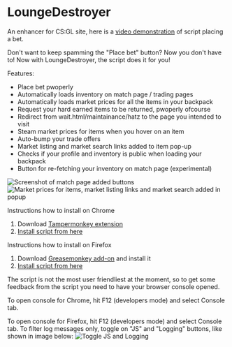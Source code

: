 LoungeDestroyer
==============

An enhancer for CS:GL site, here is a [video demonstration](http://youtu.be/JT2a4h35o90) of script placing a bet.

Don't want to keep spamming the "Place bet" button? Now you don't have to! Now with LoungeDestroyer, the script does it for you!

Features:
* Place bet pwoperly
* Automatically loads inventory on match page / trading pages
* Automatically loads market prices for all the items in your backpack
* Request your hard earned items to be returned, pwoperly ofcourse
* Redirect from wait.html/maintainance/hatz to the page you intended to visit
* Steam market prices for items when you hover on an item
* Auto-bump your trade offers
* Market listing and market search links added to item pop-up
* Checks if your profile and inventory is public when loading your backpack
* Button for re-fetching your inventory on match page (experimental)

![Screenshot of match page added buttons](http://puu.sh/ax7Wr/512a8e7c7a.png)
![Market prices for items, market listing links and market search added in popup](http://puu.sh/ax80W/4aa5cf71e2.png)

Instructions how to install on Chrome

1. Download [Tampermonkey extension](https://chrome.google.com/webstore/detail/tampermonkey/dhdgffkkebhmkfjojejmpbldmpobfkfo)
2. [Install script from here](http://ncla.me/csgl3000/csgl3000.user.js)

Instructions how to install on Firefox

1. Download [Greasemonkey add-on](https://addons.mozilla.org/en-US/firefox/addon/greasemonkey/) and install it
2. [Install script from here](http://ncla.me/csgl3000/csgl3000.user.js)

The script is not the most user friendliest at the moment, so to get some feedback from the script you need to have your browser console opened.

To open console for Chrome, hit F12 (developers mode) and select Console tab.

To open console for Firefox, hit F12 (developers mode) and select Console tab. To filter log messages only, toggle on "JS" and "Logging" buttons, like shown in image below:
![Toggle JS and Logging](http://puu.sh/ax7MR/e8641ac1ac.png)
